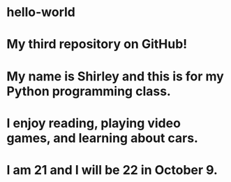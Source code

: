 # hello-world
# My third repository on GitHub!
# My name is Shirley and this is for my Python programming class. 
# I enjoy reading, playing video games, and learning about cars.
# I am 21 and I will be 22 in October 9.
